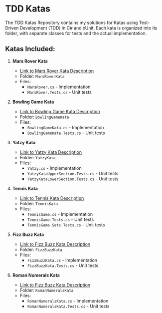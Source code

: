 # TDD Katas 

The TDD Katas Repository contains my solutions for Katas using Test-Driven Development (TDD) in C# and xUnit. Each kata is organized into its folder, with separate classes for tests and the actual implementation.

## Katas Included:

1. **Mars Rover Kata**
    - [Link to Mars Rover Kata Description](https://kata-log.rocks/mars-rover-kata)
    - Folder: `MarsRoverKata`
    - Files:
        - `MarsRover.cs` - Implementation
        - `MarsRover.Tests.cs` - Unit tests

      
2. **Bowling Game Kata**
    - [Link to Bowling Game Kata Description](https://kata-log.rocks/bowling-game-kata)
    - Folder: `BowlingGameKata`
    - Files:
        - `BowlingGameKata.cs` - Implementation
        - `BowlingGameKata.Tests.cs` - Unit tests

          
2. **Yatzy Kata**
    - [Link to Yatzy Kata Description](https://kata-log.rocks/yahtzee-kata)
    - Folder: `YatzyKata`
    - Files:
        - `Yatzy.cs` - Implementation
        - `YatzyKataUpperSection.Tests.cs` - Unit tests
        - `YatzyKataLowerSection.Tests.cs` - Unit tests


4. **Tennis Kata**
    - [Link to Tennis Kata Description](https://kata-log.rocks/tennis-kata)
    - Folder: `TennisKata`
    - Files:
        - `TennisGame.cs` - Implementation
        - `TennisGame.Tests.cs` - Unit tests
        - `TennisGame.Sets.Tests.cs` - Unit tests


5. **Fizz Buzz Kata**
    - [Link to Fizz Buzz Kata Description](https://kata-log.rocks/fizz-buzz-kata)
    - Folder: `FizzBuzzKata`
    - Files:
        - `FizzBuzzKata.cs` - Implementation
        - `FizzBuzzKata.Tests.cs` - Unit tests

5. **Roman Numerals Kata**
    - [Link to Fizz Buzz Kata Description](https://kata-log.rocks/roman-numerals-kata)
    - Folder: `RomanNumeralsKata`
    - Files:
        - `RomanNumeralsKata.cs` - Implementation
        - `RomanNumeralsKata.Tests.cs` - Unit tests

    


